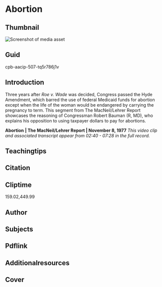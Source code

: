 # Abortion

## Thumbnail

![Screenshot of media asset](https://s3.amazonaws.com/americanarchive.org/thumbnail/cpb-aacip-507-tq5r786j1v.jpg "Screenshot media asset")


## Guid
cpb-aacip-507-tq5r786j1v 

## Introduction

Three years after _Roe v. Wade_ was decided, Congress passed the Hyde Amendment, which barred the use of federal Medicaid funds for abortion except when the life of the woman would be endangered by carrying the pregnancy to term. This segment from The MacNeil/Lehrer Report showcases the reasoning of Congressman Robert Bauman (R, MD), who explains his opposition to using taxpayer dollars to pay for abortions.

<b>Abortion</b>
<b>| The MacNeil/Lehrer Report | November 8, 1977</b>
<i>This video clip and associated transcript appear from 02:40 - 07:28 in the full record.</i>

## Teachingtips

## Citation

## Cliptime

159.02,449.99

## Author
## Subjects
## Pdflink
## Additionalresources
## Cover